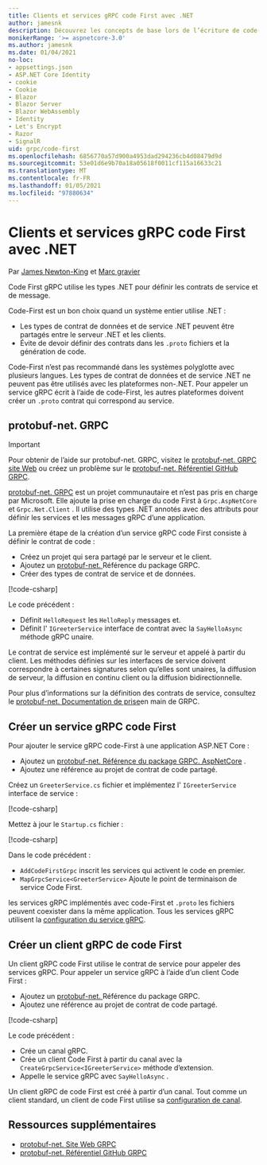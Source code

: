 ```yaml
---
title: Clients et services gRPC code First avec .NET
author: jamesnk
description: Découvrez les concepts de base lors de l’écriture de code-First gRPC avec .NET.
monikerRange: '>= aspnetcore-3.0'
ms.author: jamesnk
ms.date: 01/04/2021
no-loc:
- appsettings.json
- ASP.NET Core Identity
- cookie
- Cookie
- Blazor
- Blazor Server
- Blazor WebAssembly
- Identity
- Let's Encrypt
- Razor
- SignalR
uid: grpc/code-first
ms.openlocfilehash: 6856770a57d900a4953dad294236cb4d08479d9d
ms.sourcegitcommit: 53e01d6e9b70a18a05618f0011cf115a16633c21
ms.translationtype: MT
ms.contentlocale: fr-FR
ms.lasthandoff: 01/05/2021
ms.locfileid: "97880634"
---
```

# <a name="code-first-grpc-services-and-clients-with-net"></a>Clients et services gRPC code First avec .NET

Par [James Newton-King](https://twitter.com/jamesnk) et [Marc gravier](https://twitter.com/marcgravell)

Code First gRPC utilise les types .NET pour définir les contrats de service et de message.

Code-First est un bon choix quand un système entier utilise .NET :

* Les types de contrat de données et de service .NET peuvent être partagés entre le serveur .NET et les clients.
* Évite de devoir définir des contrats dans les `.proto` fichiers et la génération de code.

Code-First n’est pas recommandé dans les systèmes polyglotte avec plusieurs langues. Les types de contrat de données et de service .NET ne peuvent pas être utilisés avec les plateformes non-.NET. Pour appeler un service gRPC écrit à l’aide de code-First, les autres plateformes doivent créer un `.proto` contrat qui correspond au service.

## <a name="protobuf-netgrpc"></a>protobuf-net. GRPC

> [!IMPORTANT]
> Pour obtenir de l’aide sur protobuf-net. GRPC, visitez le [protobuf-net. GRPC site Web](https://protobuf-net.github.io/protobuf-net.Grpc/) ou créez un problème sur le [protobuf-net. Référentiel GitHub GRPC](https://github.com/protobuf-net/protobuf-net.Grpc).

[protobuf-net. GRPC](https://protobuf-net.github.io/protobuf-net.Grpc/) est un projet communautaire et n’est pas pris en charge par Microsoft. Elle ajoute la prise en charge du code First à `Grpc.AspNetCore` et `Grpc.Net.Client` . Il utilise des types .NET annotés avec des attributs pour définir les services et les messages gRPC d’une application.

La première étape de la création d’un service gRPC code First consiste à définir le contrat de code :

* Créez un projet qui sera partagé par le serveur et le client.
* Ajoutez un [protobuf-net. ](https://www.nuget.org/packages/protobuf-net.Grpc) Référence du package GRPC.
* Créer des types de contrat de service et de données.

[!code-csharp[](code-first/Contracts.cs)]

Le code précédent :

* Définit `HelloRequest` les `HelloReply` messages et.
* Définit l' `IGreeterService` interface de contrat avec la `SayHelloAsync` méthode gRPC unaire.

Le contrat de service est implémenté sur le serveur et appelé à partir du client. Les méthodes définies sur les interfaces de service doivent correspondre à certaines signatures selon qu’elles sont unaires, la diffusion de serveur, la diffusion en continu client ou la diffusion bidirectionnelle.

Pour plus d’informations sur la définition des contrats de service, consultez le [protobuf-net. Documentation de prise](https://protobuf-net.github.io/protobuf-net.Grpc/gettingstarted)en main de GRPC.

## <a name="create-a-code-first-grpc-service"></a>Créer un service gRPC code First

Pour ajouter le service gRPC code-First à une application ASP.NET Core :

* Ajoutez un [protobuf-net. Référence du package GRPC. AspNetCore](https://www.nuget.org/packages/protobuf-net.Grpc.AspNetCore) .
* Ajoutez une référence au projet de contrat de code partagé.

Créez un `GreeterService.cs` fichier et implémentez l' `IGreeterService` interface de service :

[!code-csharp[](code-first/GreeterService.cs?highlight=1)]

Mettez à jour le `Startup.cs` fichier :

[!code-csharp[](code-first/Startup.cs?highlight=3,17)]

Dans le code précédent :

* `AddCodeFirstGrpc` inscrit les services qui activent le code en premier.
* `MapGrpcService<GreeterService>` Ajoute le point de terminaison de service Code First.

les services gRPC implémentés avec code-First et `.proto` les fichiers peuvent coexister dans la même application. Tous les services gRPC utilisent la [configuration du service gRPC](xref:grpc/configuration#configure-services-options).

## <a name="create-a-code-first-grpc-client"></a>Créer un client gRPC de code First

Un client gRPC code First utilise le contrat de service pour appeler des services gRPC. Pour appeler un service gRPC à l’aide d’un client Code First :

* Ajoutez un [protobuf-net. ](https://www.nuget.org/packages/protobuf-net.Grpc) Référence du package GRPC.
* Ajoutez une référence au projet de contrat de code partagé.

[!code-csharp[](code-first/Program.cs?highlight=2,4-5)]

Le code précédent :

* Crée un canal gRPC.
* Crée un client Code First à partir du canal avec la `CreateGrpcService<IGreeterService>` méthode d’extension.
* Appelle le service gRPC avec `SayHelloAsync` .

Un client gRPC de code First est créé à partir d’un canal. Tout comme un client standard, un client de code First utilise sa [configuration de canal](xref:grpc/configuration#configure-client-options).

## <a name="additional-resources"></a>Ressources supplémentaires

* [protobuf-net. Site Web GRPC](https://protobuf-net.github.io/protobuf-net.Grpc/)
* [protobuf-net. Référentiel GitHub GRPC](https://github.com/protobuf-net/protobuf-net.Grpc)

